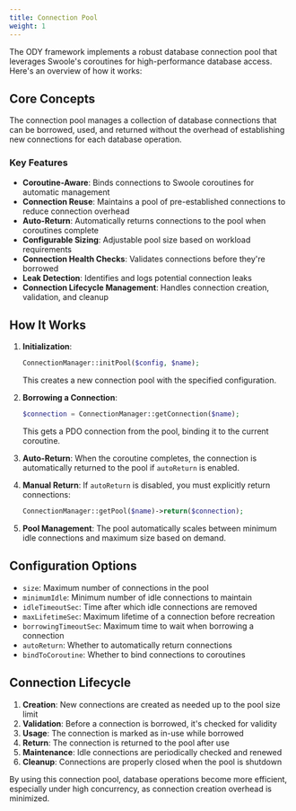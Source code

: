 ```yaml
---
title: Connection Pool
weight: 1
---
```


The ODY framework implements a robust database connection pool that leverages Swoole's coroutines for
high-performance database access. Here's an overview of how it works:

## Core Concepts

The connection pool manages a collection of database connections that can be borrowed, used, and returned
without the overhead of establishing new connections for each database operation.

### Key Features

- **Coroutine-Aware**: Binds connections to Swoole coroutines for automatic management
- **Connection Reuse**: Maintains a pool of pre-established connections to reduce connection overhead
- **Auto-Return**: Automatically returns connections to the pool when coroutines complete
- **Configurable Sizing**: Adjustable pool size based on workload requirements
- **Connection Health Checks**: Validates connections before they're borrowed
- **Leak Detection**: Identifies and logs potential connection leaks
- **Connection Lifecycle Management**: Handles connection creation, validation, and cleanup

## How It Works

1. **Initialization**:
   ```php
   ConnectionManager::initPool($config, $name);
   ```
   This creates a new connection pool with the specified configuration.

2. **Borrowing a Connection**:
   ```php
   $connection = ConnectionManager::getConnection($name);
   ```
   This gets a PDO connection from the pool, binding it to the current coroutine.

3. **Auto-Return**: When the coroutine completes, the connection is automatically returned to the pool if `autoReturn`
   is enabled.

4. **Manual Return**: If `autoReturn` is disabled, you must explicitly return connections:
   ```php
   ConnectionManager::getPool($name)->return($connection);
   ```

5. **Pool Management**: The pool automatically scales between minimum idle connections and maximum size based on demand.

## Configuration Options

- `size`: Maximum number of connections in the pool
- `minimumIdle`: Minimum number of idle connections to maintain
- `idleTimeoutSec`: Time after which idle connections are removed
- `maxLifetimeSec`: Maximum lifetime of a connection before recreation
- `borrowingTimeoutSec`: Maximum time to wait when borrowing a connection
- `autoReturn`: Whether to automatically return connections
- `bindToCoroutine`: Whether to bind connections to coroutines

## Connection Lifecycle

1. **Creation**: New connections are created as needed up to the pool size limit
2. **Validation**: Before a connection is borrowed, it's checked for validity
3. **Usage**: The connection is marked as in-use while borrowed
4. **Return**: The connection is returned to the pool after use
5. **Maintenance**: Idle connections are periodically checked and renewed
6. **Cleanup**: Connections are properly closed when the pool is shutdown

By using this connection pool, database operations become more efficient, especially under high concurrency, as
connection creation overhead is minimized.